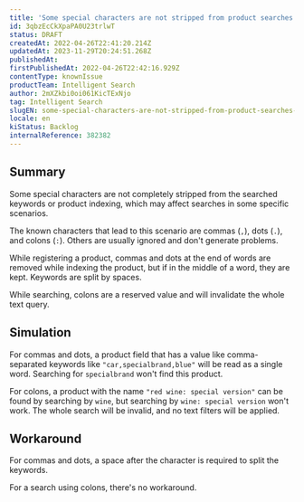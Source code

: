```yaml
---
title: 'Some special characters are not stripped from product searches or indexing'
id: 3qbzEcCkXpaPA0U23trlwT
status: DRAFT
createdAt: 2022-04-26T22:41:20.214Z
updatedAt: 2023-11-29T20:24:51.268Z
publishedAt: 
firstPublishedAt: 2022-04-26T22:42:16.929Z
contentType: knownIssue
productTeam: Intelligent Search
author: 2mXZkbi0oi061KicTExNjo
tag: Intelligent Search
slugEN: some-special-characters-are-not-stripped-from-product-searches-or-indexing
locale: en
kiStatus: Backlog
internalReference: 382382
---
```


## Summary


Some special characters are not completely stripped from the searched keywords or product indexing, which may affect searches in some specific scenarios.

The known characters that lead to this scenario are commas (`,`), dots (`.`), and colons (`:`). Others are usually ignored and don't generate problems.

While registering a product, commas and dots at the end of words are removed while indexing the product, but if in the middle of a word, they are kept. Keywords are split by spaces.

While searching, colons are a reserved value and will invalidate the whole text query.


##

## Simulation


For commas and dots, a product field that has a value like comma-separated keywords like `"car,specialbrand,blue"` will be read as a single word. Searching for `specialbrand` won't find this product.

For colons, a product with the name `"red wine: special version"` can be found by searching by `wine`, but searching by `wine: special version` won't work. The whole search will be invalid, and no text filters will be applied.


##

## Workaround


For commas and dots, a space after the character is required to split the keywords.

For a search using colons, there's no workaround.




